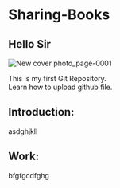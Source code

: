 # Sharing-Books
## Hello Sir
![New cover photo_page-0001](https://github.com/SweetysimA/Sharing-Books/assets/154395785/965bb1a1-9440-4269-a0b1-3a43fb9e5b00)

This is my first Git Repository.
<br>
Learn how to upload github file.
## Introduction:
asdghjkll
## Work:
bfgfgcdfghg
